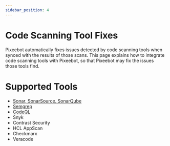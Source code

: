 ```yaml
---
sidebar_position: 4
---
```


# Code Scanning Tool Fixes

Pixeebot automatically fixes issues detected by code scanning tools when synced with the results of those scans. This page explains how to integrate code scanning tools with Pixeebot, so that Pixeebot may fix the issues those tools find.

# Supported Tools

- [Sonar, SonarSource, SonarQube](/code-scanning-tools/sonar)
- [Semgrep](/code-scanning-tools/semgrep)
- [CodeQL](/code-scanning-tools/codeql)
- Snyk
- Contrast Security
- HCL AppScan
- Checkmarx
- Veracode
